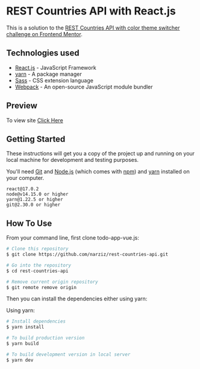 # REST Countries API with React.js
This is a solution to the [REST Countries API with color theme switcher challenge on Frontend Mentor](https://www.frontendmentor.io/challenges/rest-countries-api-with-color-theme-switcher-5cacc469fec04111f7b848ca).

## Technologies used
* [React.js](https://reactjs.org/) - JavaScript Framework
* [yarn](https://yarnpkg.com/) - A package manager
* [Sass](https://sass-lang.com/documentation) - CSS extension language
* [Webpack](https://webpack.js.org/concepts/) - An open-source JavaScript module bundler

## Preview
To view site [Click Here](https://rest-countries-api-brown.vercel.app/)

## Getting Started

These instructions will get you a copy of the project up and running on your local machine for development and testing purposes.

You'll need [Git](https://git-scm.com) and [Node.js](https://nodejs.org/en/download/) (which comes with [npm](http://npmjs.com)) and [yarn](https://yarnpkg.com/) installed on your computer.

```
react@17.0.2
node@v14.15.0 or higher
yarn@1.22.5 or higher
git@2.30.0 or higher

```

## How To Use

From your command line, first clone todo-app-vue.js:

```bash
# Clone this repository
$ git clone https://github.com/narziz/rest-countries-api.git

# Go into the repository
$ cd rest-countries-api

# Remove current origin repository
$ git remote remove origin
```

Then you can install the dependencies either using yarn:

Using yarn:
```bash
# Install dependencies
$ yarn install

# To build production version
$ yarn build

# To build development version in local server
$ yarn dev
